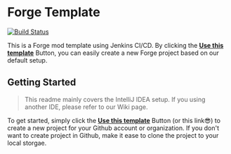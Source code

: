 # Forge Template
[![Build Status](http://galaxy.nctu.me:8080/buildStatus/icon?job=Examples%2FForge%2Fmaster)](http://galaxy.nctu.me:8080/job/Examples/job/Forge/job/master/)

This is a Forge mod template using Jenkins CI/CD. By clicking the [**Use this template**](https://github.com/jenkins-example/Forge/generate) Button,
 you can easily create a new Forge project based on our default setup.
 
 ## Getting Started
 > This readme mainly covers the IntelliJ IDEA setup.
 > If you using another IDE, please refer to our Wiki page.
 
 To get started, simply click the [**Use this template**](https://github.com/jenkins-example/Forge/generate) Button (or this link:sunglasses:) to create a new project for your Github account or organization.
 If you don't want to create project in Github, make it ease to clone the project to your local storgae.